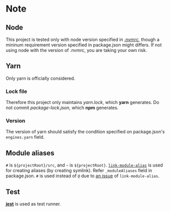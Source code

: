 # Note

## Node

This project is tested only with node version specified in [.nvmrc](./.nvmrc), though a mininum requirement version specified in package.json might differs. If not using node with the version of .nvmrc, you are taking your own risk.

## Yarn

Only yarn is officially considered.

### Lock file

Therefore this project only maintains _yarn.lock_, which **yarn** generates. Do not commit _package-lock.json_, which **npm** generates.

### Version

The version of yarn should satisfy the condition specified on package.json's `engines.yarn` field.

## Module aliases

`#` is `${projectRoot}/src`, and `~` is `${projectRoot}`. [`link-module-alias`](https://github.com/Rush/link-module-alias) is used for creating aliases (by creating symlink). Refer `_moduleAliases` field in package.json. `#` is used instead of `@` due to [an issue](https://github.com/Rush/link-module-alias/issues/3) of `link-module-alias`.

## Test

[**jest**](https://jestjs.io/) is used as test runner.
